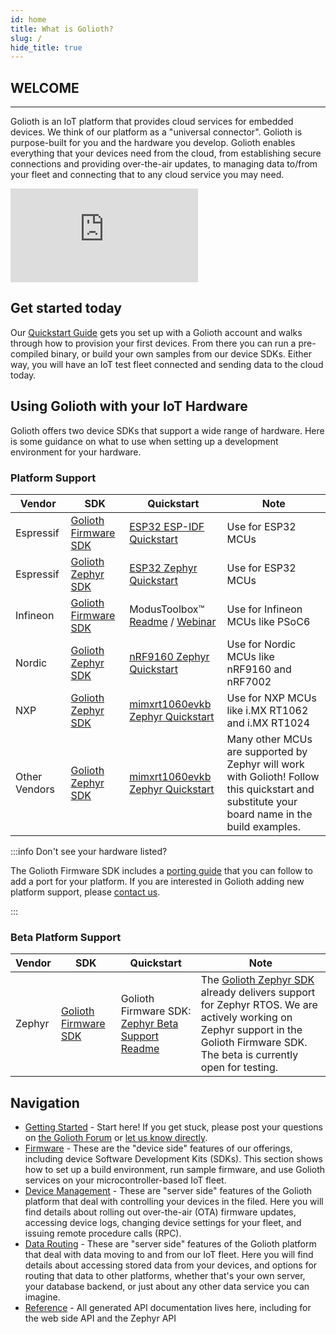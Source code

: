 ```yaml
---
id: home
title: What is Golioth?
slug: /
hide_title: true
---
```


## WELCOME

---

Golioth is an IoT platform that provides cloud services for embedded devices. We
think of our platform as a "universal connector". Golioth is purpose-built for
you and the hardware you develop. Golioth enables everything that your devices
need from the cloud, from establishing secure connections and providing
over-the-air updates, to managing data to/from your fleet and connecting that to
any cloud service you may need.

<iframe class="youtube-embed" src="https://www.youtube.com/embed/CgQg6ifrWfU?si=9MKtgs4jlCvQLWfz" title="YouTube video player" frameborder="0" allow="accelerometer; autoplay; clipboard-write; encrypted-media; gyroscope; picture-in-picture; web-share" allowfullscreen></iframe>

## Get started today

Our [Quickstart Guide](/getting-started/) gets you set up with a Golioth account
and walks through how to provision your first devices. From there you can run a
pre-compiled binary, or build your own samples from our device SDKs. Either way,
you will have an IoT test fleet connected and sending data to the cloud today.

## Using Golioth with your IoT Hardware

Golioth offers two device SDKs that support a wide range of hardware. Here is
some guidance on what to use when setting up a development environment for your
hardware.

### Platform Support

| Vendor     | SDK                  | Quickstart | Note |
| ---------- | -------------------- | ---------- | ---- |
| Espressif  | [Golioth Firmware SDK](https://github.com/golioth/golioth-firmware-sdk) | [ESP32 ESP-IDF Quickstart](/firmware/hardware/esp32/espidf-quickstart/set-up-espidf) | Use for ESP32 MCUs |
| Espressif  | [Golioth Zephyr SDK](https://github.com/golioth/golioth-zephyr-sdk)   | [ESP32 Zephyr Quickstart](/firmware/hardware/esp32/zephyr-quickstart/set-up-zephyr) | Use for ESP32 MCUs |
| Infineon   | [Golioth Firmware SDK](https://github.com/golioth/golioth-firmware-sdk) | ModusToolbox&trade; [Readme](https://github.com/golioth/golioth-firmware-sdk/tree/main/examples/modus_toolbox) / [Webinar](https://blog.golioth.io/a-recap-of-how-to-collect-data-from-iot-sensors-using-golioth-and-the-infineon-modustoolbox/) | Use for Infineon MCUs like PSoC6 |
| Nordic     | [Golioth Zephyr SDK](https://github.com/golioth/golioth-zephyr-sdk)   | [nRF9160 Zephyr Quickstart](/firmware/hardware/nrf91/zephyr-quickstart/set-up-zephyr) | Use for Nordic MCUs like nRF9160 and nRF7002 |
| NXP        | [Golioth Zephyr SDK](https://github.com/golioth/golioth-zephyr-sdk)   | [mimxrt1060evkb Zephyr Quickstart](/firmware/hardware/mimxrt1060_evkb/zephyr-quickstart/set-up-zephyr) | Use for NXP MCUs like i.MX RT1062 and i.MX RT1024 |
| Other Vendors | [Golioth Zephyr SDK](https://github.com/golioth/golioth-zephyr-sdk) | [mimxrt1060evkb Zephyr Quickstart](/firmware/hardware/mimxrt1060_evkb/zephyr-quickstart/set-up-zephyr) | Many other MCUs are supported by Zephyr will work with Golioth! Follow this quickstart and substitute your board name in the build examples. |

:::info Don't see your hardware listed?

The Golioth Firmware SDK includes a [porting
guide](https://github.com/golioth/golioth-firmware-sdk/blob/main/docs/Porting_Guide.md)
that you can follow to add a port for your platform. If you are interested in
Golioth adding new platform support, please [contact
us](mailto:hello@golioth.io).

:::

### Beta Platform Support

| Vendor     | SDK                  | Quickstart | Note |
| ---------- | -------------------- | ---------- | ---- |
| Zephyr | [Golioth Firmware SDK](https://github.com/golioth/golioth-firmware-sdk) | Golioth Firmware SDK: [Zephyr Beta Support Readme](https://github.com/golioth/golioth-firmware-sdk/tree/main/examples/zephyr)  | The [Golioth Zephyr SDK](https://github.com/golioth/golioth-zephyr-sdk) already delivers support for Zephyr RTOS. We are actively working on Zephyr support in the Golioth Firmware SDK. The beta is currently open for testing. |

## Navigation

- [Getting Started](/getting-started) - Start here! If you get stuck, please
  post your questions on [the Golioth Forum](https://forum.golioth.io/) or [let
  us know directly](mailto:devrel@golioth.io).
- [Firmware](/firmware) - These are the "device side" features of our offerings,
  including device Software Development Kits (SDKs). This section shows how to
  set up a build environment, run sample firmware, and use Golioth services on
  your microcontroller-based IoT fleet.
- [Device Management](/device-management) - These are "server side" features of
  the Golioth platform that deal with controlling your devices in the filed.
  Here you will find details about rolling out over-the-air (OTA) firmware
  updates, accessing device logs, changing device settings for your fleet, and
  issuing remote procedure calls (RPC).
- [Data Routing](/data-routing) - These are "server side" features of the
  Golioth platform that deal with data moving to and from our IoT fleet. Here
  you will find details about accessing stored data from your devices, and
  options for routing that data to other platforms, whether that's your own
  server, your database backend, or just about any other data service you can
  imagine.
- [Reference](/reference) - All generated API documentation lives here,
  including for the web side API and the Zephyr API
